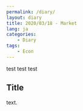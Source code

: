 ```yaml
---
permalink: /diary/
layout: diary
title: 2020/03/18 - Market
lang: ja
categories:
    - Diary
tags:
    - Econ
---
```


test
test
test

## Title 

text.

